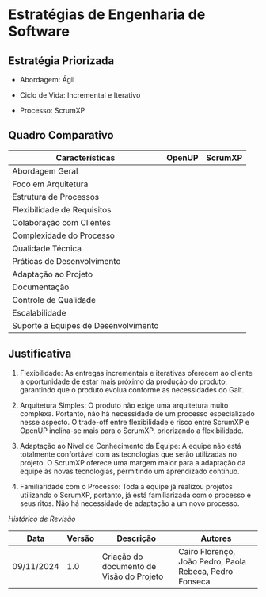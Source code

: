 # Estratégias de Engenharia de Software

## Estratégia Priorizada

* Abordagem: Ágil

* Ciclo de Vida: Incremental e Iterativo

* Processo: ScrumXP

## Quadro Comparativo

| Características | OpenUP | ScrumXP | 
| ---------- | ----------- | -------------- | 
| Abordagem Geral  | | |
| Foco em Arquitetura | | |
| Estrutura de Processos | | |
| Flexibilidade de Requisitos | | |
| Colaboração com Clientes | | |
| Complexidade do Processo | | |
| Qualidade Técnica | | |
| Práticas de Desenvolvimento | | |
| Adaptação ao Projeto | | |
| Documentação | | |
| Controle de Qualidade | | |
| Escalabilidade  | | |
| Suporte a Equipes de Desenvolvimento | | |

## Justificativa 
 
1. Flexibilidade: As entregas incrementais e iterativas oferecem ao cliente a oportunidade de estar mais próximo da produção do produto, garantindo que o produto evolua conforme as necessidades do Galt.

2. Arquitetura Simples: O produto não exige uma arquitetura muito complexa. Portanto, não há necessidade de um processo especializado nesse aspecto. O trade-off entre flexibilidade e risco entre ScrumXP e OpenUP inclina-se mais para o ScrumXP, priorizando a flexibilidade.

3. Adaptação ao Nível de Conhecimento da Equipe: A equipe não está totalmente confortável com as tecnologias que serão utilizadas no projeto. O ScrumXP oferece uma margem maior para a adaptação da equipe às novas tecnologias, permitindo um aprendizado contínuo.

4. Familiaridade com o Processo: Toda a equipe já realizou projetos utilizando o ScrumXP, portanto, já está familiarizada com o processo e seus ritos. Não há necessidade de adaptação a um novo processo.




*Histórico de Revisão*

| Data | Versão | Descrição | Autores |
| ---------- | ----------- | -------------- | -------------- |
| 09/11/2024 | 1.0 | Criação do documento de Visão do Projeto | Cairo Florenço, João Pedro, Paola Rebeca, Pedro Fonseca |

